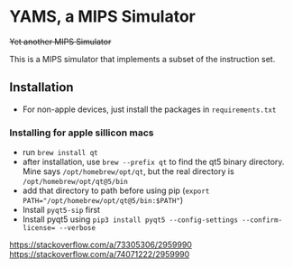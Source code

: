 # YAMS, a MIPS Simulator
~~Yet another MIPS Simulator~~

This is a MIPS simulator that implements a subset of the instruction set.

## Installation

- For non-apple devices, just install the packages in `requirements.txt`

### Installing for apple sillicon macs

- run `brew install qt`
- after installation, use `brew --prefix qt` to find the qt5 binary directory. Mine says `/opt/homebrew/opt/qt`, but the real directory is `/opt/homebrew/opt/qt@5/bin`
- add that directory to path before using pip (`export PATH="/opt/homebrew/opt/qt@5/bin:$PATH"`)
- Install `pyqt5-sip` first
- Install pyqt5 using `pip3 install pyqt5 --config-settings --confirm-license= --verbose`

https://stackoverflow.com/a/73305306/2959990
https://stackoverflow.com/a/74071222/2959990
